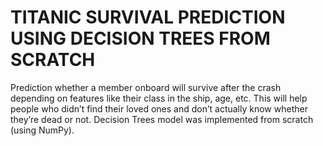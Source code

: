 # TITANIC SURVIVAL PREDICTION USING DECISION TREES FROM SCRATCH
Prediction whether a member onboard will survive after the crash depending on features like their class in the ship, age, etc. This will help people who didn’t find their loved ones and don’t actually know whether they’re dead or not. Decision Trees model was implemented from scratch (using NumPy). 